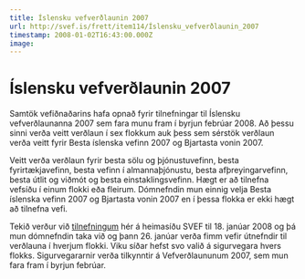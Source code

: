 ```yaml
---
title: Íslensku vefverðlaunin 2007
url: http://svef.is/frett/item114/Íslensku_vefverðlaunin_2007
timestamp: 2008-01-02T16:43:00.000Z
image: 
---
```


# Íslensku vefverðlaunin 2007

Samtök vefiðnaðarins hafa opnað fyrir tilnefningar til Íslensku vefverðlaunanna 2007 sem fara munu fram í byrjun febrúar 2008\. Að þessu sinni verða veitt verðlaun í sex flokkum auk þess sem sérstök verðlaun verða veitt fyrir Besta íslenska vefinn 2007 og Bjartasta vonin 2007.

Veitt verða verðlaun fyrir besta sölu og þjónustuvefinn, besta fyrirtækjavefinn, besta vefinn í almannaþjónustu, besta afþreyingarvefinn, besta útlit og viðmót og besta einstaklingsvefinn. Hægt er að tilnefna vefsíðu í einum flokki eða fleirum. Dómnefndin mun einnig velja Besta íslenska vefinn 2007 og Bjartasta vonin 2007 en í þessa flokka er ekki hægt að tilnefna vefi.

Tekið verður við [tilnefningum](/vefverdlaun-2007/) hér á heimasíðu SVEF til 18\. janúar 2008 og þá mun dómnefndin taka við og þann 26\. janúar verða fimm vefir útnefndir til verðlauna í hverjum flokki. Viku síðar hefst svo valið á sigurvegara hvers flokks. Sigurvegararnir verða tilkynntir á Vefverðlaununum 2007, sem mun fara fram í byrjun febrúar.
